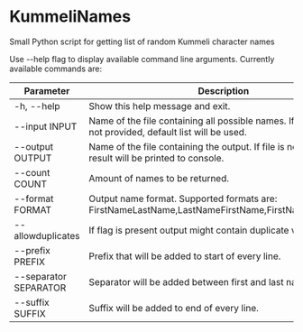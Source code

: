 # KummeliNames
Small Python script for getting list of random Kummeli character names 

Use --help flag to display available command line arguments. Currently available commands are:

| Parameter             | Description                                                                                              |
|-----------------------|----------------------------------------------------------------------------------------------------------|
| -h, --help            | Show this help message and exit.                                                                         |
| --input INPUT         | Name of the file containing all possible names. If parameter is not provided, default list will be used. |
| --output OUTPUT       | Name of the file containing the output. If file is not provided, result will be printed to console.      |
| --count COUNT         | Amount of names to be returned.                                                                          |
| --format FORMAT       | Output name format. Supported formats are: FirstNameLastName,LastNameFirstName,FirstName,LastName.       |
| --allowduplicates     | If flag is present output might contain duplicate values.                                                |
| --prefix PREFIX       | Prefix that will be added to start of every line.                                                        |
| --separator SEPARATOR | Separator will be added between first and last name.                                                     |
| --suffix SUFFIX       | Suffix will be added to end of every line.                                                               |

